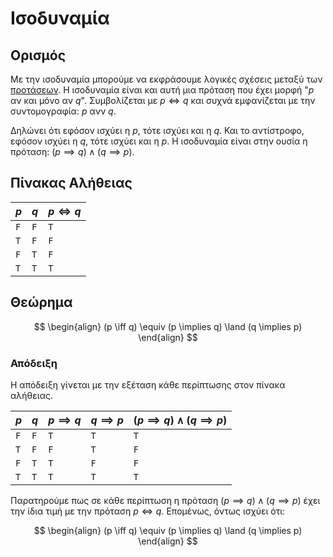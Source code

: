 # Ισοδυναμία

## Ορισμός

Με την ισοδυναμία μπορούμε να εκφράσουμε λογικές
σχέσεις μεταξύ των [προτάσεων](Λογική%20Πρόταση.md).
Η ισοδυναμία είναι και αυτή μια πρόταση που έχει
μορφή "$p$ αν και μόνο αν $q$". Συμβολίζεται με
$p \iff q$ και συχνά εμφανίζεται με την συντομογραφία:
$p \ \text{ανν} \ q$.

Δηλώνει ότι εφόσον ισχύει η $p$, τότε ισχύει και η $q$.
Και το αντίστροφο, εφόσον ισχύει η $q$, τότε ισχύει και
η $p$. Η ισοδυναμία είναι στην ουσία η πρόταση:
$(p \implies q) \land (q \implies p)$.

## Πίνακας Αλήθειας

| $p$ | $q$ | $p \iff q$ |
| --- | --- | ---------- |
| `F` | `F` | `T`        |
| `T` | `F` | `F`        |
| `F` | `T` | `F`        |
| `T` | `T` | `T`        |

## Θεώρημα

$$
\begin{align}
(p \iff q) \equiv (p \implies q) \land (q \implies p)
\end{align}
$$

### Απόδειξη

Η απόδειξη γίνεται με την εξέταση κάθε περίπτωσης στον πίνακα αλήθειας.

| $p$ | $q$ | $p \implies q$ | $q \implies p$ | $(p \implies q) \land (q \implies p)$ |
| --- | --- | -------------- | -------------- | ------------------------------------- |
| `F` | `F` | `T`            | `T`            | `T`                                   |
| `T` | `F` | `F`            | `T`            | `F`                                   |
| `F` | `T` | `T`            | `F`            | `F`                                   |
| `T` | `T` | `T`            | `T`            | `T`                                   |

Παρατηρούμε πως σε κάθε περίπτωση η πρόταση
$(p \implies q) \land (q \implies p)$ έχει την ίδια τιμή με την
πρόταση $p \iff q$. Επομένως, όντως ισχύει ότι:

$$
\begin{align}
(p \iff q) \equiv (p \implies q) \land (q \implies p)
\end{align}
$$
